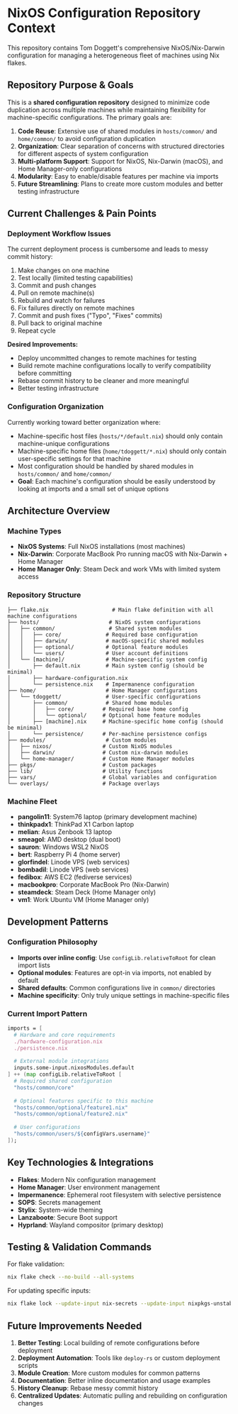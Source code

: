 # NixOS Configuration Repository Context

This repository contains Tom Doggett's comprehensive NixOS/Nix-Darwin configuration for managing a heterogeneous fleet of machines using Nix flakes.

## Repository Purpose & Goals

This is a **shared configuration repository** designed to minimize code duplication across multiple machines while maintaining flexibility for machine-specific configurations. The primary goals are:

1. **Code Reuse**: Extensive use of shared modules in `hosts/common/` and `home/common/` to avoid configuration duplication
2. **Organization**: Clear separation of concerns with structured directories for different aspects of system configuration
3. **Multi-platform Support**: Support for NixOS, Nix-Darwin (macOS), and Home Manager-only configurations
4. **Modularity**: Easy to enable/disable features per machine via imports
5. **Future Streamlining**: Plans to create more custom modules and better testing infrastructure

## Current Challenges & Pain Points

### Deployment Workflow Issues
The current deployment process is cumbersome and leads to messy commit history:
1. Make changes on one machine
2. Test locally (limited testing capabilities)
3. Commit and push changes
4. Pull on remote machine(s)
5. Rebuild and watch for failures
6. Fix failures directly on remote machines
7. Commit and push fixes ("Typo", "Fixes" commits)
8. Pull back to original machine
9. Repeat cycle

**Desired Improvements:**
- Deploy uncommitted changes to remote machines for testing
- Build remote machine configurations locally to verify compatibility before committing
- Rebase commit history to be cleaner and more meaningful
- Better testing infrastructure

### Configuration Organization
Currently working toward better organization where:
- Machine-specific host files (`hosts/*/default.nix`) should only contain machine-unique configurations
- Machine-specific home files (`home/tdoggett/*.nix`) should only contain user-specific settings for that machine
- Most configuration should be handled by shared modules in `hosts/common/` and `home/common/`
- **Goal**: Each machine's configuration should be easily understood by looking at imports and a small set of unique options

## Architecture Overview

### Machine Types
- **NixOS Systems**: Full NixOS installations (most machines)
- **Nix-Darwin**: Corporate MacBook Pro running macOS with Nix-Darwin + Home Manager
- **Home Manager Only**: Steam Deck and work VMs with limited system access

### Repository Structure

```
├── flake.nix                    # Main flake definition with all machine configurations
├── hosts/                      # NixOS system configurations
│   ├── common/                 # Shared system modules
│   │   ├── core/              # Required base configuration
│   │   ├── darwin/            # macOS-specific shared modules
│   │   ├── optional/          # Optional feature modules
│   │   └── users/             # User account definitions
│   └── [machine]/             # Machine-specific system config
│       ├── default.nix        # Main system config (should be minimal)
│       ├── hardware-configuration.nix
│       └── persistence.nix    # Impermanence configuration
├── home/                      # Home Manager configurations
│   └── tdoggett/              # User-specific configurations
│       ├── common/            # Shared home modules
│       │   ├── core/         # Required base home config
│       │   └── optional/     # Optional home feature modules
│       ├── [machine].nix     # Machine-specific home config (should be minimal)
│       └── persistence/      # Per-machine persistence configs
├── modules/                   # Custom modules
│   ├── nixos/                # Custom NixOS modules
│   ├── darwin/               # Custom nix-darwin modules
│   └── home-manager/         # Custom Home Manager modules
├── pkgs/                     # Custom packages
├── lib/                      # Utility functions
├── vars/                     # Global variables and configuration
└── overlays/                 # Package overlays
```

### Machine Fleet
- **pangolin11**: System76 laptop (primary development machine)
- **thinkpadx1**: ThinkPad X1 Carbon laptop
- **melian**: Asus Zenbook 13 laptop
- **smeagol**: AMD desktop (dual boot)
- **sauron**: Windows WSL2 NixOS
- **bert**: Raspberry Pi 4 (home server)
- **glorfindel**: Linode VPS (web services)
- **bombadil**: Linode VPS (web services)
- **fedibox**: AWS EC2 (fediverse services)
- **macbookpro**: Corporate MacBook Pro (Nix-Darwin)
- **steamdeck**: Steam Deck (Home Manager only)
- **vm1**: Work Ubuntu VM (Home Manager only)

## Development Patterns

### Configuration Philosophy
- **Imports over inline config**: Use `configLib.relativeToRoot` for clean import lists
- **Optional modules**: Features are opt-in via imports, not enabled by default
- **Shared defaults**: Common configurations live in `common/` directories
- **Machine specificity**: Only truly unique settings in machine-specific files

### Current Import Pattern
```nix
imports = [
  # Hardware and core requirements
  ./hardware-configuration.nix
  ./persistence.nix
  
  # External module integrations
  inputs.some-input.nixosModules.default
] ++ (map configLib.relativeToRoot [
  # Required shared configuration
  "hosts/common/core"
  
  # Optional features specific to this machine
  "hosts/common/optional/feature1.nix"
  "hosts/common/optional/feature2.nix"
  
  # User configurations
  "hosts/common/users/${configVars.username}"
]);
```

## Key Technologies & Integrations

- **Flakes**: Modern Nix configuration management
- **Home Manager**: User environment management
- **Impermanence**: Ephemeral root filesystem with selective persistence
- **SOPS**: Secrets management
- **Stylix**: System-wide theming
- **Lanzaboote**: Secure Boot support
- **Hyprland**: Wayland compositor (primary desktop)

## Testing & Validation Commands

For flake validation:
```bash
nix flake check --no-build --all-systems
```

For updating specific inputs:
```bash
nix flake lock --update-input nix-secrets --update-input nixpkgs-unstable
```

## Future Improvements Needed

1. **Better Testing**: Local building of remote configurations before deployment
2. **Deployment Automation**: Tools like `deploy-rs` or custom deployment scripts
3. **Module Creation**: More custom modules for common patterns
4. **Documentation**: Better inline documentation and usage examples
5. **History Cleanup**: Rebase messy commit history
6. **Centralized Updates**: Automatic pulling and rebuilding on configuration changes